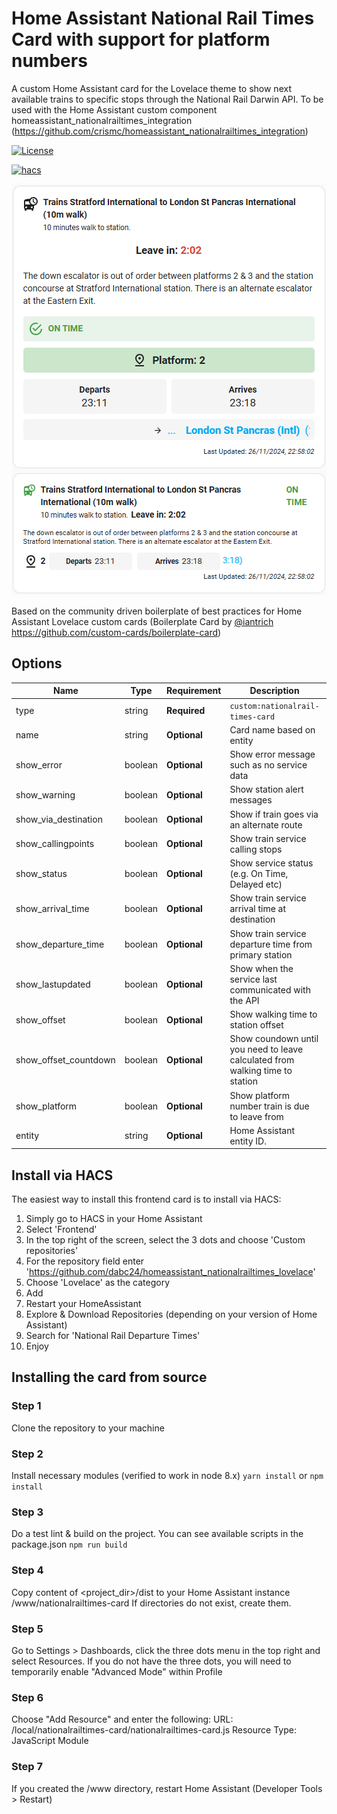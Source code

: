 # Home Assistant National Rail Times Card with support for platform numbers
A custom Home Assistant card for the Lovelace theme to show next available trains to specific stops through the National Rail Darwin API.
To be used with the Home Assistant custom component homeassistant_nationalrailtimes_integration (https://github.com/crismc/homeassistant_nationalrailtimes_integration)

[![License][license-shield]](LICENSE.md)

[![hacs][hacs-badge]][hacs-url]

![alt text](https://raw.githubusercontent.com/dabc24/homeassistant_nationalrailtimes_lovelace/master/screenshot.png)

Based on the community driven boilerplate of best practices for Home Assistant Lovelace custom cards (Boilerplate Card by [@iantrich](https://www.github.com/iantrich) https://github.com/custom-cards/boilerplate-card)

## Options

| Name                 | Type    | Requirement  | Description                                                                   | Default             |
| ---------------------| ------- | ------------ |-------------------------------------------------------------------------------| ------------------- |
| type                 | string  | **Required** | `custom:nationalrail-times-card`                                              |                     |
| name                 | string  | **Optional** | Card name based on entity                                                     | `none`              |
| show_error           | boolean | **Optional** | Show error message such as no service data                                    | `true`              |
| show_warning         | boolean | **Optional** | Show station alert messages                                                   | `true`              |
| show_via_destination | boolean | **Optional** | Show if train goes via an alternate route                                     | `true`              |
| show_callingpoints   | boolean | **Optional** | Show train service calling stops                                              | `true`              |
| show_status          | boolean | **Optional** | Show service status (e.g. On Time, Delayed etc)                               | `true`              |
| show_arrival_time    | boolean | **Optional** | Show train service arrival time at destination                                | `true`              |
| show_departure_time  | boolean | **Optional** | Show train service departure time from primary station                        | `true`              |
| show_lastupdated     | boolean | **Optional** | Show when the service last communicated with the API                          | `true`              |
| show_offset          | boolean | **Optional** | Show walking time to station offset                                           | `true`              |
| show_offset_countdown          | boolean | **Optional** | Show coundown until you need to leave calculated from walking time to station | `true`              |
| show_platform        | boolean | **Optional** | Show platform number train is due to leave from                               | `true`              |
| entity               | string  | **Optional** | Home Assistant entity ID.                                                     | `none`              |


## Install via HACS

The easiest way to install this frontend card is to install via HACS:

1) Simply go to HACS in your Home Assistant
2) Select 'Frontend'
3) In the top right of the screen, select the 3 dots and choose 'Custom repositories'
4) For the repository field enter 'https://github.com/dabc24/homeassistant_nationalrailtimes_lovelace'
5) Choose 'Lovelace' as the category
6) Add
7) Restart your HomeAssistant
8) Explore & Download Repositories (depending on your version of Home Assistant)
9) Search for 'National Rail Departure Times'
10) Enjoy

## Installing the card from source

### Step 1

Clone the repository to your machine

### Step 2

Install necessary modules (verified to work in node 8.x)
`yarn install` or `npm install`

### Step 3

Do a test lint & build on the project. You can see available scripts in the package.json
`npm run build`

### Step 4

Copy content of <project_dir>/dist to your Home Assistant instance <config>/www/nationalrailtimes-card
If directories do not exist, create them.

### Step 5
Go to Settings > Dashboards, click the three dots menu in the top right and select Resources.
If you do not have the three dots, you will need to temporarily enable "Advanced Mode" within Profile

### Step 6
Choose "Add Resource" and enter the following:
   URL: /local/nationalrailtimes-card/nationalrailtimes-card.js
   Resource Type: JavaScript Module

### Step 7
If you created the <config>/www directory, restart Home Assistant (Developer Tools > Restart)

<!-- Badges -->
[license-shield]: https://img.shields.io/github/license/custom-cards/boilerplate-card.svg?style=for-the-badge
[hacs-url]: https://github.com/hacs/integration
[hacs-badge]: https://img.shields.io/badge/hacs-default-orange.svg?style=flat-square


<!-- References -->

[home-assistant]: https://www.home-assistant.io/
[home-assitant-theme-docs]: https://www.home-assistant.io/integrations/frontend/#defining-themes
[hacs]: https://hacs.xyz
[ui-lovelace-minimalist]: https://ui-lovelace-minimalist.github.io/UI/
